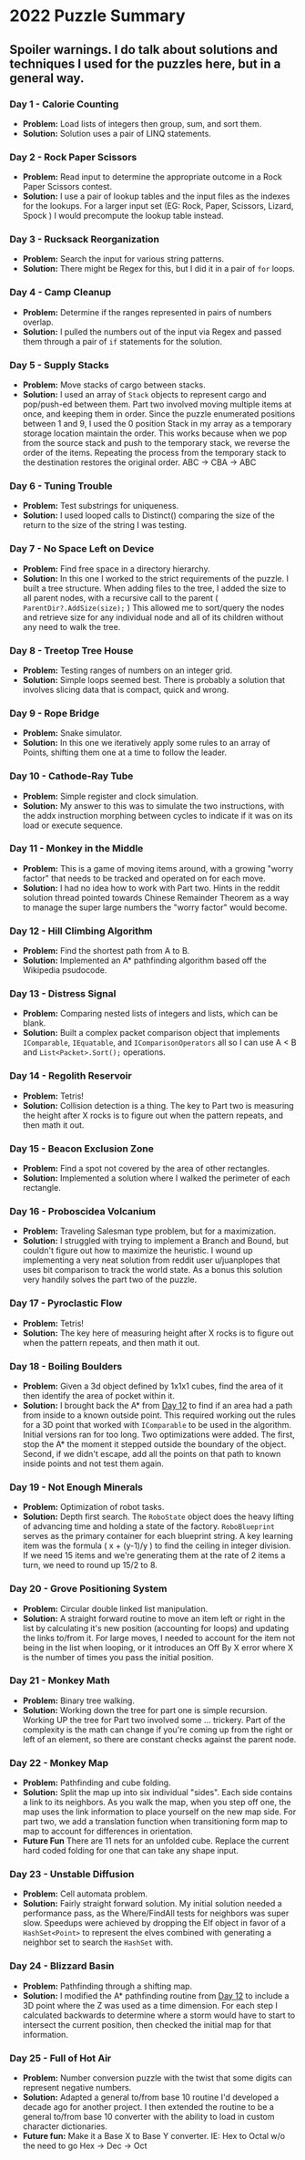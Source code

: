 # 2022 Puzzle Summary 
## Spoiler warnings. I do talk about solutions and techniques I used for the puzzles here, but in a general way.

### Day 1 - Calorie Counting
- **Problem:** Load lists of integers then group, sum, and sort them.
- **Solution:** Solution uses a pair of LINQ statements.

### Day 2 - Rock Paper Scissors
- **Problem:** Read input to determine the appropriate outcome in a Rock Paper Scissors contest.
- **Solution:** I use a pair of lookup tables and the input files as the indexes for the lookups. For a larger input set (EG: Rock, Paper, Scissors, Lizard, Spock ) I would precompute the lookup table instead.

### Day 3 - Rucksack Reorganization
- **Problem:** Search the input for various string patterns. 
- **Solution:** There might be Regex for this, but I did it in a pair of `for` loops.

### Day 4 - Camp Cleanup
- **Problem:** Determine if the ranges represented in pairs of numbers overlap.
- **Solution:** I pulled the numbers out of the input via Regex and passed them through a pair of `if` statements for the solution.

### Day 5 - Supply Stacks
- **Problem:** Move stacks of cargo between stacks.
- **Solution:** I used an array of `Stack` objects to represent cargo and pop/push-ed between them. Part two involved moving multiple items at once, and keeping them in order. Since the puzzle enumerated positions between 1 and 9, I used the 0 position Stack in my array as a temporary storage location maintain the order. This works because when we pop from the source stack and push to the temporary stack, we reverse the order of the items. Repeating the process from the temporary stack to the destination restores the original order. ABC -> CBA -> ABC

### Day 6 - Tuning Trouble
- **Problem:** Test substrings for uniqueness.
- **Solution:** I used looped calls to Distinct() comparing the size of the return to the size of the string I was testing. 

### Day 7 - No Space Left on Device
- **Problem:** Find free space in a directory hierarchy.
- **Solution:** In this one I worked to the strict requirements of the puzzle. I built a tree structure. When adding files to the tree, I added the size to all parent nodes, with a recursive call to the parent ( `ParentDir?.AddSize(size);` ) This allowed me to sort/query the nodes and retrieve size for any individual node and all of its children without any need to walk the tree.

### Day 8 - Treetop Tree House
- **Problem:** Testing ranges of numbers on an integer grid.
- **Solution:** Simple loops seemed best. There is probably a solution that involves slicing data that is compact, quick and wrong.

### Day 9 - Rope Bridge
- **Problem:** Snake simulator.
- **Solution:** In this one we iteratively apply some rules to an array of Points, shifting them one at a time to follow the leader.

### Day 10 - Cathode-Ray Tube
- **Problem:** Simple register and clock simulation.
- **Solution:** My answer to this was to simulate the two instructions, with the addx instruction morphing between cycles to indicate if it was on its load or execute sequence. 

### Day 11 - Monkey in the Middle
- **Problem:** This is a game of moving items around, with a growing "worry factor" that needs to be tracked and operated on for each move. 
- **Solution:** I had no idea how to work with Part two. Hints in the reddit solution thread pointed towards Chinese Remainder Theorem as a way to manage the super large numbers the "worry factor" would become. 

### Day 12 - Hill Climbing Algorithm
- **Problem:** Find the shortest path from A to B.
- **Solution:** Implemented an A* pathfinding algorithm based off the Wikipedia psudocode.

### Day 13 - Distress Signal
- **Problem:** Comparing nested lists of integers and lists, which can be blank.
- **Solution:** Built a complex packet comparison object that implements `IComparable`, `IEquatable`, and `IComparisonOperators` all so I can use A < B and `List<Packet>.Sort();` operations.

### Day 14 - Regolith Reservoir
- **Problem:** Tetris!
- **Solution:** Collision detection is a thing. The key to Part two is measuring the height after X rocks is to figure out when the pattern repeats, and then math it out.

### Day 15 - Beacon Exclusion Zone
- **Problem:** Find a spot not covered by the area of other rectangles. 
- **Solution:** Implemented a solution where I walked the perimeter of each rectangle. 

### Day 16 - Proboscidea Volcanium
- **Problem:** Traveling Salesman type problem, but for a maximization.
- **Solution:** I struggled with trying to implement a Branch and Bound, but couldn't figure out how to maximize the heuristic. I wound up implementing a very neat solution from reddit user u/juanplopes that uses bit comparison to track the world state. As a bonus this solution very handily solves the part two of the puzzle. 

### Day 17 - Pyroclastic Flow
- **Problem:** Tetris! 
- **Solution:** The key here of measuring height after X rocks is to figure out when the pattern repeats, and then math it out.

### Day 18 - Boiling Boulders
- **Problem:** Given a 3d object defined by 1x1x1 cubes, find the area of it then identify the area of pocket within it. 
- **Solution:** I brought back the A* from [Day 12](Day%2012/) to find if an area had a path from inside to a known outside point. This required working out the rules for a 3D point that worked with `IComparable` to be used in the algorithm. Initial versions ran for too long. Two optimizations were added. The first, stop the A* the moment it stepped outside the boundary of the object. Second, if we didn't escape, add all the points on that path to known inside points and not test them again.
 
### Day 19 - Not Enough Minerals
- **Problem:** Optimization of robot tasks.
- **Solution:** Depth first search. The `RoboState` object does the heavy lifting of advancing time and holding a state of the factory. `RoboBlueprint` serves as the primary container for each blueprint string. A key learning item was the formula ( x + (y-1)/y ) to find the ceiling in integer division. If we need 15 items and we're generating them at the rate of 2 items a turn, we need to round up 15/2 to 8. 

### Day 20 - Grove Positioning System
- **Problem:** Circular double linked list manipulation.
- **Solution:** A straight forward routine to move an item left or right in the list by calculating it's new position (accounting for loops) and updating the links to/from it. For large moves, I needed to account for the item not being in the list when looping, or it introduces an Off By X error where X is the number of times you pass the initial position. 

### Day 21 - Monkey Math
- **Problem:** Binary tree walking.
- **Solution:** Working down the tree for part one is simple recursion. Working UP the tree for Part two involved some ... trickery. Part of the complexity is the math can change if you're coming up from the right or left of an element, so there are constant checks against the parent node.  

### Day 22 - Monkey Map
- **Problem:** Pathfinding and cube folding.
- **Solution:** Split the map up into six individual "sides". Each side contains a link to its neighbors. As you walk the map, when you step off one, the map uses the link information to place yourself on the new map side. For part two, we add a translation function when transitioning form map to map to account for differences in orientation.
- **Future Fun** There are 11 nets for an unfolded cube. Replace the current hard coded folding for one that can take any shape input.

### Day 23 - Unstable Diffusion
- **Problem:** Cell automata problem.
- **Solution:** Fairly straight forward solution. My initial solution needed a performance pass, as the Where/FindAll tests for neighbors was super slow. Speedups were achieved by dropping the Elf object in favor of a `HashSet<Point>` to represent the elves combined with generating a neighbor set to search the `HashSet` with. 

### Day 24 - Blizzard Basin
- **Problem:** Pathfinding through a shifting map.
- **Solution:** I modified the A* pathfinding routine from [Day 12](Day%2012) to include a 3D point where the Z was used as a time dimension. For each step I calculated backwards to determine where a storm would have to start to intersect the current position, then checked the initial map for that information. 

### Day 25 - Full of Hot Air
- **Problem:** Number conversion puzzle with the twist that some digits can represent negative numbers. 
- **Solution:** Adapted a general to/from base 10 routine I'd developed a decade ago for another project. I then extended the routine to be a general to/from base 10 converter with the ability to load in custom character dictionaries.
- **Future fun:** Make it a Base X to Base Y converter. IE: Hex to Octal w/o the need to go Hex -> Dec -> Oct